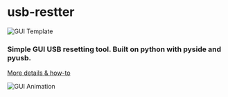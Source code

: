 # usb-restter

![GUI Template](https://usb-resetter.github.io/images/template.png)

### Simple GUI USB resetting tool. Built on python with pyside and pyusb.

[More details & how-to][ee850089]

  [ee850089]: https://usb-resetter.github.io "usb-resetter website"

![  GUI Animation](https://usb-resetter.github.io/images/gui.gif)
